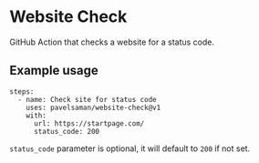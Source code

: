 # Website Check

GitHub Action that checks a website for a status code.

## Example usage

```
steps:
  - name: Check site for status code
    uses: pavelsaman/website-check@v1
    with:
      url: https://startpage.com/
      status_code: 200
```

`status_code` parameter is optional, it will default to `200` if not set.
